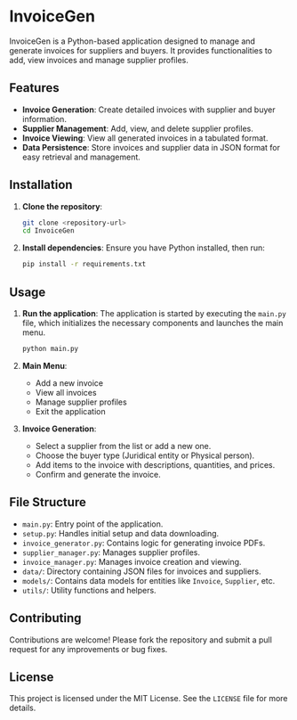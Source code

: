 # InvoiceGen

InvoiceGen is a Python-based application designed to manage and generate invoices for suppliers and buyers. It provides functionalities to add, view invoices and manage supplier profiles.

## Features

- **Invoice Generation**: Create detailed invoices with supplier and buyer information.
- **Supplier Management**: Add, view, and delete supplier profiles.
- **Invoice Viewing**: View all generated invoices in a tabulated format.
- **Data Persistence**: Store invoices and supplier data in JSON format for easy retrieval and management.

## Installation

1. **Clone the repository**:

   ```bash
   git clone <repository-url>
   cd InvoiceGen
   ```

2. **Install dependencies**:
   Ensure you have Python installed, then run:

   ```bash
   pip install -r requirements.txt
   ```

## Usage

1. **Run the application**:
   The application is started by executing the `main.py` file, which initializes the necessary components and launches the main menu.

   ```bash
   python main.py
   ```

2. **Main Menu**:

   - Add a new invoice
   - View all invoices
   - Manage supplier profiles
   - Exit the application

3. **Invoice Generation**:
   - Select a supplier from the list or add a new one.
   - Choose the buyer type (Juridical entity or Physical person).
   - Add items to the invoice with descriptions, quantities, and prices.
   - Confirm and generate the invoice.

## File Structure

- `main.py`: Entry point of the application.
- `setup.py`: Handles initial setup and data downloading.
- `invoice_generator.py`: Contains logic for generating invoice PDFs.
- `supplier_manager.py`: Manages supplier profiles.
- `invoice_manager.py`: Manages invoice creation and viewing.
- `data/`: Directory containing JSON files for invoices and suppliers.
- `models/`: Contains data models for entities like `Invoice`, `Supplier`, etc.
- `utils/`: Utility functions and helpers.

## Contributing

Contributions are welcome! Please fork the repository and submit a pull request for any improvements or bug fixes.

## License

This project is licensed under the MIT License. See the `LICENSE` file for more details.
